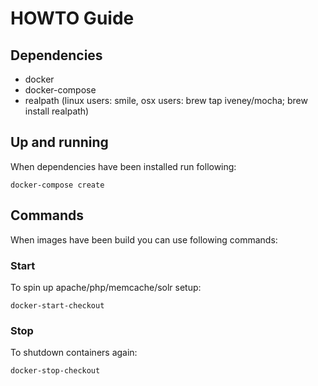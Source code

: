 # HOWTO Guide

## Dependencies
* docker
* docker-compose
* realpath (linux users: smile, osx users: brew tap iveney/mocha; brew install realpath)

## Up and running
When dependencies have been installed run following:

    docker-compose create

## Commands
When images have been build you can use following commands:

### Start
To spin up apache/php/memcache/solr setup:

    docker-start-checkout

### Stop
To shutdown containers again:

    docker-stop-checkout


